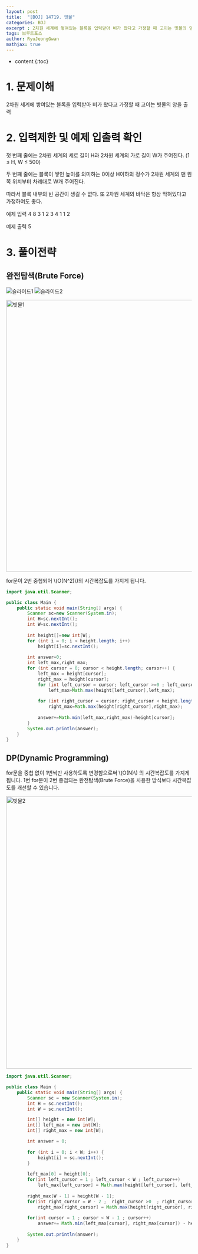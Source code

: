 ```yaml
---
layout: post
title:  "[BOJ] 14719. 빗물"
categories: BOJ
excerpt : 2차원 세계에 쌓여있는 블록을 입력받아 비가 왔다고 가정할 때 고이는 빗물의 양을 출력
tags: 브루트포스
author: RyuJeongGwan
mathjax: true
---
```


* content
{:toc}


# 1. 문제이해
[](https://boj.kr/14719)
2차원 세계에 쌓여있는 블록을 입력받아 비가 왔다고 가정할 때 고이는 빗물의 양을 출력

# 2. 입력제한 및 예제 입출력 확인
첫 번째 줄에는 2차원 세계의 세로 길이 H과 2차원 세계의 가로 길이 W가 주어진다. (1 ≤ H, W ≤ 500)

두 번째 줄에는 블록이 쌓인 높이를 의미하는 0이상 H이하의 정수가 2차원 세계의 맨 왼쪽 위치부터 차례대로 W개 주어진다.

따라서 블록 내부의 빈 공간이 생길 수 없다. 또 2차원 세계의 바닥은 항상 막혀있다고 가정하여도 좋다.

예제 입력
4 8
3 1 2 3 4 1 1 2

예제 출력
5

# 3. 풀이전략
## 완전탐색(Brute Force)
![슬라이드1](https://github.com/ryujeonggwan/test/assets/137395432/ca469dcc-60e1-46be-9be8-80cb5d81d2cf)
![슬라이드2](https://github.com/ryujeonggwan/test/assets/137395432/cdfff32d-5c6c-4679-a1f6-d2e3f27d1b54)

<img width="737" alt="빗물1" src="https://github.com/ryujeonggwan/test/assets/137395432/e16eddf1-8374-4d55-916d-cc12e234239e">

for문이 2번 중첩되어 \\(O(N^2)\\)의 시간복잡도를 가지게 됩니다.
``` java
import java.util.Scanner;

public class Main {
	public static void main(String[] args) {
		Scanner sc=new Scanner(System.in);
		int H=sc.nextInt();
		int W=sc.nextInt();
		
		int height[]=new int[W];				
		for (int i = 0; i < height.length; i++)
			height[i]=sc.nextInt();
				
		int answer=0;
		int left_max,right_max;
		for (int cursor = 0; cursor < height.length; cursor++) {
			left_max = height[cursor];
			right_max = height[cursor];
			for (int left_cursor = cursor; left_cursor >=0 ; left_cursor--)
				left_max=Math.max(height[left_cursor],left_max);
			
			for (int right_cursor = cursor; right_cursor < height.length; right_cursor++) 
				right_max=Math.max(height[right_cursor],right_max);
			
			answer+=Math.min(left_max,right_max)-height[cursor];
		}
		System.out.println(answer);
	}
}
```

## DP(Dynamic Programming)
for문을 중첩 없이 1번씩만 사용하도록 변경함으로써 \\(O(N)\\)
의 시간복잡도를 가지게 됩니다. 1번 for문이 2번 중첩되는 완전탐색(Brute Force)을 사용한 방식보다 시간복잡도를 개선할 수 있습니다.

<img width="739" alt="빗물2" src="https://github.com/ryujeonggwan/test/assets/137395432/8b78141d-ba16-4308-b664-6f767ee56ab8">

``` java
import java.util.Scanner;

public class Main {
	public static void main(String[] args) {
		Scanner sc = new Scanner(System.in);
		int H = sc.nextInt();
		int W = sc.nextInt();

		int[] height = new int[W];
		int[] left_max = new int[W];
		int[] right_max = new int[W];

		int answer = 0;
		
		for (int i = 0; i < W; i++) {
			height[i] = sc.nextInt();					
		}
		
		left_max[0] = height[0];
		for(int left_cursor = 1 ; left_cursor < W ; left_cursor++)
			left_max[left_cursor] = Math.max(height[left_cursor], left_max[left_cursor-1]);
		
		right_max[W - 1] = height[W - 1];
		for(int right_cursor = W - 2 ;  right_cursor >0  ; right_cursor--)
			right_max[right_cursor] = Math.max(height[right_cursor], right_max[right_cursor+1]);
				
		for(int cursor = 1 ; cursor < W - 1 ; cursor++)
			answer+= Math.min(left_max[cursor], right_max[cursor]) - height[cursor];
		
		System.out.println(answer);		
	}
}
```


